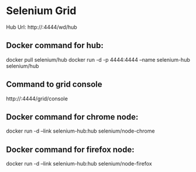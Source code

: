 # Selenium Grid

Hub Url:
http://<hub-machine-ip>:4444/wd/hub

## Docker command for hub:

docker pull selenium/hub
docker run -d -p 4444:4444 –name selenium-hub selenium/hub

## Command to grid console

http://<docker host ip>:4444/grid/console

## Docker command for chrome node:

docker run -d –link selenium-hub:hub selenium/node-chrome

## Docker command for firefox node:

docker run -d –link selenium-hub:hub selenium/node-firefox
